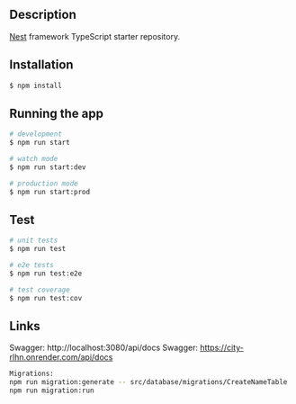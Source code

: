 ## Description

[Nest](https://github.com/nestjs/nest) framework TypeScript starter repository.

## Installation

```bash
$ npm install
```

## Running the app

```bash
# development
$ npm run start

# watch mode
$ npm run start:dev

# production mode
$ npm run start:prod
```

## Test

```bash
# unit tests
$ npm run test

# e2e tests
$ npm run test:e2e

# test coverage
$ npm run test:cov
```

## Links

Swagger: http://localhost:3080/api/docs
Swagger: https://city-rlhn.onrender.com/api/docs

```bash
Migrations:
npm run migration:generate -- src/database/migrations/CreateNameTable
npm run migration:run

```
